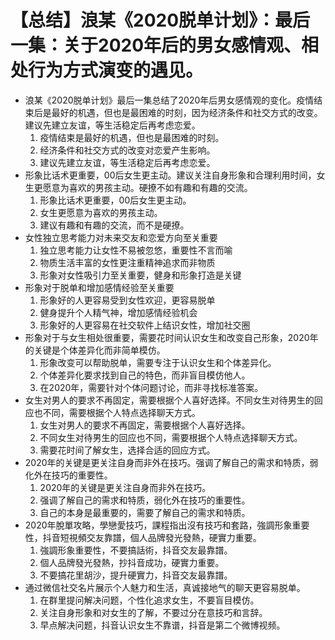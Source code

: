 # 【总结】浪某《2020脱单计划》：最后一集：关于2020年后的男女感情观、相处行为方式演变的遇见。

-   浪某《2020脱单计划》最后一集总结了2020年后男女感情观的变化。疫情结束后是最好的机遇，但也是最困难的时刻，因为经济条件和社交方式的改变。建议先建立友谊，等生活稳定后再考虑恋爱。
    1.  疫情结束是最好的机遇，但也是最困难的时刻。
    2.  经济条件和社交方式的改变对恋爱产生影响。
    3.  建议先建立友谊，等生活稳定后再考虑恋爱。
-   形象比话术更重要，00后女生更主动。建议关注自身形象和合理利用时间，女生更愿意为喜欢的男孩主动。硬撩不如有趣和有趣的交流。
    1.  形象比话术更重要，00后女生更主动。
    2.  女生更愿意为喜欢的男孩主动。
    3.  建议有趣和有趣的交流，而不是硬撩。
-   女性独立思考能力对未来交友和恋爱方向至关重要
    1.  独立思考能力让女性不易被忽悠，重要性不言而喻
    2.  物质生活丰富的女性更注重精神追求而非物质
    3.  形象对女性吸引力至关重要，健身和形象打造是关键
-   形象对于脱单和增加感情经验至关重要
    1.  形象好的人更容易受到女性欢迎，更容易脱单
    2.  健身提升个人精气神，增加感情经验机会
    3.  形象好的人更容易在社交软件上结识女性，增加社交圈
-   形象对于与女生相处很重要，需要花时间认识女生和改变自己形象，2020年的关键是个体差异化而非简单模仿。
    1.  形象改变可以帮助脱单，需要专注于认识女生和个体差异化。
    2.  个体差异化要求找到自己的特色，而非盲目模仿他人。
    3.  在2020年，需要针对个体问题讨论，而非寻找标准答案。
-   女生对男人的要求不再固定，需要根据个人喜好选择。不同女生对待男生的回应也不同，需要根据个人特点选择聊天方式。
    1.  女生对男人的要求不再固定，需要根据个人喜好选择。
    2.  不同女生对待男生的回应也不同，需要根据个人特点选择聊天方式。
    3.  需要花时间了解女生，选择合适的回应方式。
-   2020年的关键是更关注自身而非外在技巧。强调了解自己的需求和特质，弱化外在技巧的重要性。
    1.  2020年的关键是更关注自身而非外在技巧。
    2.  强调了解自己的需求和特质，弱化外在技巧的重要性。
    3.  自己的本身是最重要的，需要了解自己的需求和特质。
-   2020年脫單攻略，學戀愛技巧，課程指出沒有技巧和套路，強調形象重要性，抖音短視頻交友靠譜，個人品牌發光發熱，硬實力重要。
    1.  強調形象重要性，不要搞話術，抖音交友最靠譜。
    2.  個人品牌發光發熱，抄抖音成功，硬實力重要。
    3.  不要搞花里胡沙，提升硬實力，抖音交友最靠譜。
-   通过微信社交名片展示个人魅力和生活，真诚接地气的聊天更容易脱单。
    1.  在群里提问解决问题，个性化追求女生，不要盲目模仿。
    2.  关注自身形象和对女生的了解，不要过分在意技巧和言辞。
    3.  早点解决问题，抖音认识女生不靠谱，抖音是第二个微博视频。